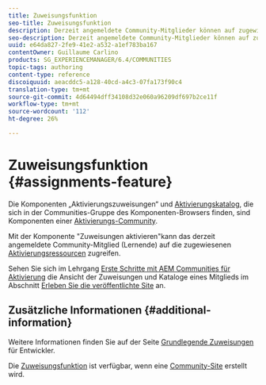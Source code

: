 ```yaml
---
title: Zuweisungsfunktion
seo-title: Zuweisungsfunktion
description: Derzeit angemeldete Community-Mitglieder können auf zugewiesene Ressourcen für die Aktivierung zugreifen
seo-description: Derzeit angemeldete Community-Mitglieder können auf zugewiesene Ressourcen für die Aktivierung zugreifen
uuid: e64da827-2fe9-41e2-a532-a1ef783ba167
contentOwner: Guillaume Carlino
products: SG_EXPERIENCEMANAGER/6.4/COMMUNITIES
topic-tags: authoring
content-type: reference
discoiquuid: aeacddc5-a128-40cd-a4c3-07fa173f90c4
translation-type: tm+mt
source-git-commit: 4d64494dff34108d32e060a96209df697b2ce11f
workflow-type: tm+mt
source-wordcount: '112'
ht-degree: 26%

---
```



# Zuweisungsfunktion {#assignments-feature}

Die Komponenten „Aktivierungszuweisungen“ und [Aktivierungskatalog](catalog.md), die sich in der Communities-Gruppe des Komponenten-Browsers finden, sind Komponenten einer [Aktivierungs-Community](overview.md#enablement-community).

Mit der Komponente &quot;Zuweisungen aktivieren&quot;kann das derzeit angemeldete Community-Mitglied (Lernende) auf die zugewiesenen [Aktivierungsressourcen](resources.md) zugreifen.

Sehen Sie sich im Lehrgang [Erste Schritte mit AEM Communities für Aktivierung](getting-started-enablement.md) die Ansicht der Zuweisungen und Kataloge eines Mitglieds im Abschnitt [Erleben Sie die veröffentlichte Site](enablement-published-site.md) an.

## Zusätzliche Informationen {#additional-information}

Weitere Informationen finden Sie auf der Seite [Grundlegende Zuweisungen](essentials-assignments.md) für Entwickler.

Die [Zuweisungsfunktion](functions.md#assignments-function) ist verfügbar, wenn eine [Community-Site](sites-console.md) erstellt wird.
